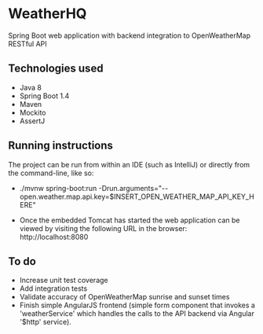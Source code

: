WeatherHQ
==============
Spring Boot web application with backend integration to OpenWeatherMap RESTful API

Technologies used
--------------
* Java 8
* Spring Boot 1.4
* Maven
* Mockito
* AssertJ

Running instructions
--------------------
The project can be run from within an IDE (such as IntelliJ) or directly from the command-line, like so:
* ./mvnw spring-boot:run -Drun.arguments="--open.weather.map.api.key=$INSERT_OPEN_WEATHER_MAP_API_KEY_HERE"

* Once the embedded Tomcat has started the web application can be viewed by visiting the following URL in the browser:
http://localhost:8080

To do
--------------
* Increase unit test coverage
* Add integration tests
* Validate accuracy of OpenWeatherMap sunrise and sunset times
* Finish simple AngularJS frontend (simple form component that invokes a 'weatherService' which handles the calls to the API backend via Angular '$http' service).